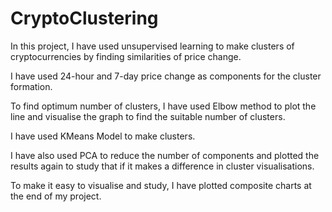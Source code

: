 # CryptoClustering

In this project, I have used unsupervised learning to make clusters of cryptocurrencies by finding similarities of price change.

I have used 24-hour and 7-day price change as components for the cluster formation.

To find optimum number of clusters, I have used Elbow method to plot the line and visualise the graph to find the suitable number of clusters.

I have used KMeans Model to make clusters.

I have also used PCA to reduce the number of components and plotted the results again to study that if it makes a difference in cluster visualisations.

To make it easy to visualise and study, I have plotted composite charts at the end of my project.
